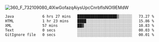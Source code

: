 ![360_F_732109080_4lXwGofazqAiysUpcCnrbflsNOl9EMdW](https://github.com/user-attachments/assets/e39d4b74-87d6-4547-a0e5-a6fb31b55e4c)

 <!--START_SECTION:waka-->

```txt
Java             6 hrs 27 mins   ██████████████████▒░░░░░░   73.27 %
HTML             1 hr 23 mins    ████░░░░░░░░░░░░░░░░░░░░░   15.86 %
XML              57 mins         ██▓░░░░░░░░░░░░░░░░░░░░░░   10.83 %
Text             0 secs          ░░░░░░░░░░░░░░░░░░░░░░░░░   00.03 %
GitIgnore file   0 secs          ░░░░░░░░░░░░░░░░░░░░░░░░░   00.01 %
```

<!--END_SECTION:waka-->
